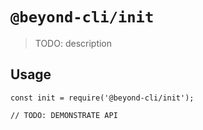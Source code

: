 # `@beyond-cli/init`

> TODO: description

## Usage

```
const init = require('@beyond-cli/init');

// TODO: DEMONSTRATE API
```

